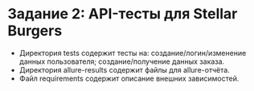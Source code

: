# Задание 2: API-тесты для Stellar Burgers

- Директория tests содержит тесты на: создание/логин/изменение данных пользователя; создание/получение данных заказа.
- Директория allure-results содержит файлы для allure-отчёта.
- Файл requirements содержит описание внешних зависимостей.
